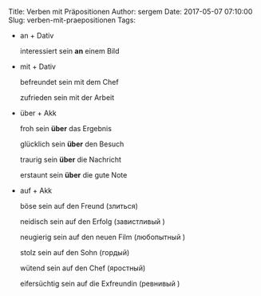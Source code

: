 Title: Verben mit Präpositionen
Author: sergem
Date: 2017-05-07 07:10:00
Slug: verben-mit-praepositionen
Tags: 


* an + Dativ 

  interessiert sein **an** einem Bild 

* mit + Dativ  
  
  befreundet sein mit dem Chef 
  
  zufrieden sein mit der Arbeit 

* über + Akk

  froh sein **über** das Ergebnis
  
  glücklich sein **über** den Besuch
  
  traurig sein **über** die Nachricht
  
  erstaunt sein **über** die gute Note
* auf + Akk

  böse sein auf den Freund (злиться)

  neidisch sein auf den Erfolg (завистливый )

  neugierig sein auf den neuen Film (любопытный )

  stolz sein auf den Sohn (гордый)

  wütend sein auf den Chef (яростный)

  eifersüchtig sein auf die Exfreundin (ревнивый )







